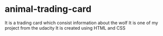 # animal-trading-card
It is a trading card which consist information about the wolf
It is one of my project from the udacity 
It is created using HTML and CSS
